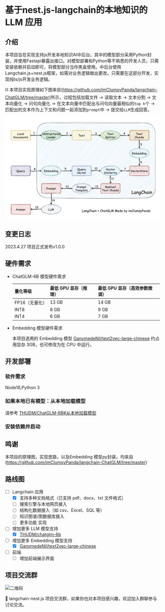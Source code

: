 # 基于nest.js-langchain的本地知识的 LLM 应用

## 介绍

本项目旨在实现支持js开发本地知识AI中后台。其中的模型部分采用Python封装，并使用Fastapi暴露出接口。对模型部署和Python等不熟悉的开发人员，只需安装依赖并启动即可，将模型部分当作黑盒使用。中后台使用Langchain.js+nest.js框架，如需对业务逻辑做出更改，只需要在这部分开发，实现纯ts/js开发业务逻辑。

⛓️ 本项目实现原理如下图来自(https://github.com/imClumsyPanda/langchain-ChatGLM/tree/master)所示，过程包括加载文件 -> 读取文本 -> 文本分割 -> 文本向量化 -> 问句向量化 -> 在文本向量中匹配出与问句向量最相似的`top k`个 -> 匹配出的文本作为上下文和问题一起添加到`prompt`中 -> 提交给`LLM`生成回答。

![实现原理图](img/langchain+chatglm.png)

## 变更日志

2023.4.27 项目正式发布v1.0.0

## 硬件需求

- ChatGLM-6B 模型硬件需求
  
    | **量化等级**   | **最低 GPU 显存**（推理） | **最低 GPU 显存**（高效参数微调） |
    | -------------- | ------------------------- | --------------------------------- |
    | FP16（无量化） | 13 GB                     | 14 GB                             |
    | INT8           | 8 GB                     | 9 GB                             |
    | INT4           | 6 GB                      | 7 GB                              |

- Embedding 模型硬件需求

    本项目选用的 Embedding 模型 [GanymedeNil/text2vec-large-chinese](https://huggingface.co/GanymedeNil/text2vec-large-chinese/tree/main) 约占用显存 3GB，也可修改为在 CPU 中运行。


## 开发部署

### 软件需求

Node18,Python 3

### 如果本地已有模型：从本地加载模型

请参考 [THUDM/ChatGLM-6B#从本地加载模型](https://github.com/THUDM/ChatGLM-6B#从本地加载模型)

### 安装依赖并启动


## 鸣谢
本项目的原理图，实现思路，以及Embedding 模型py封装，均来自(https://github.com/imClumsyPanda/langchain-ChatGLM/tree/master)

## 路线图

- [ ] Langchain 应用
  - [x] 支持多种文档格式（已支持 pdf、docx、txt 文件格式）
  - [ ] 搜索引擎与本地网页接入
  - [ ] 结构化数据接入（如 csv、Excel、SQL 等）
  - [ ] 知识图谱/图数据库接入
  - [ ] 更多功能 实现
- [ ] 增加更多 LLM 模型支持
  - [x] [THUDM/chatglm-6b](https://huggingface.co/THUDM/chatglm-6b)
- [ ] 增加更多 Embedding 模型支持
  - [x] [GanymedeNil/text2vec-large-chinese](https://huggingface.co/GanymedeNil/text2vec-large-chinese)
- [ ] 前端
  - [ ] 增加前端展示界面

## 项目交流群
![二维码](img/qr_code_8.jpg)

🎉 langchain-nest.js 项目交流群，如果你也对本项目感兴趣，欢迎加入群聊参与讨论交流。

